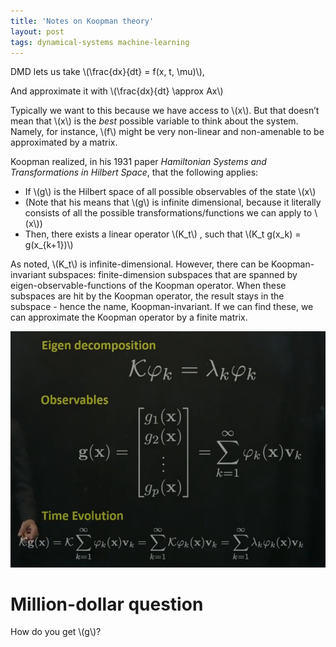 ```yaml
---
title: 'Notes on Koopman theory'
layout: post
tags: dynamical-systems machine-learning
---
```




DMD lets us take \\(\frac{dx}{dt} = f(x, t, \mu)\\),

And approximate it with \\(\frac{dx}{dt} \approx Ax\\)

Typically we want to this because we have access to \\(x\\). But that
doesn&rsquo;t mean that \\(x\\) is the _best_ possible variable to think about the
system. Namely, for instance, \\(f\\) might be very non-linear and
non-amenable to be approximated by a matrix.

Koopman realized, in his 1931 paper _Hamiltonian Systems and
Transformations in Hilbert Space_, that the following applies:

-   If \\(g\\) is the Hilbert space of all possible observables of the state \\(x\\)
-   (Note that his means that \\(g\\) is infinite dimensional, because it
literally consists of all the possible transformations/functions we
can apply to \\(x\\))
-   Then, there exists a linear operator \\(K\_t\\) , such that \\(K\_t g(x\_k) = g(x\_{k+1})\\)

As noted, \\(K\_t\\) is infinite-dimensional. However, there can be
Koopman-invariant subspaces: finite-dimension subspaces that are spanned
by eigen-observable-functions of the Koopman operator. When these
subspaces are hit by the Koopman operator, the result stays in the
subspace - hence the name, Koopman-invariant. If we can find these, we
can approximate the Koopman operator by a finite matrix.

![img](/images/koopman.png)


# Million-dollar question

How do you get \\(g\\)?
